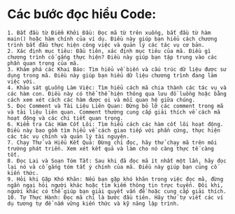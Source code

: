# Các bước đọc hiểu Code: 

    1. Bắt đầu từ Điểm Khởi Đầu: Đọc mã từ trên xuống, bắt đầu từ hàm main() hoặc hàm chính của ví dụ. Điều này giúp bạn hiểu cách chương trình bắt đầu thực hiện công việc và quản lý các tác vụ cơ bản.
    2. Xác định mục tiêu: Đầu tiên, xác định mục tiêu của mã. Điều gì chương trình cố gắng thực hiện? Điều này giúp bạn tập trung vào các phần quan trọng của mã.
    3. Khám phá các Khai Báo: Tìm hiểu về biến và cấu trúc dữ liệu được sử dụng trong mã. Điều này giúp bạn hiểu dữ liệu chương trình đang làm việc với.
    4. Khảo sát gLuồng Làm Việc: Tìm hiểu cách mã chia thành các tác vụ và các hàm con. Điều này có thể thể hiện thông qua lưu đồ luồng hoặc bằng cách xem xét cách các hàm được ọi và mối quan hệ giữa chúng.
    5. Đọc Comment và Tài Liệu Liên Quan: Đừng bỏ lỡ các comment trong mã và tài liệu liên quan. Comment thường cung cấp giải thích về cách mã hoạt động và các chi tiết quan trọng.
    6. Kiểm tra Các Hàm Cốt Lõi: Tìm hiểu cách các hàm cốt lõi hoạt động. Điều này bao gồm tìm hiểu về cách giao tiếp với phần cứng, thực hiện các tác vụ chính và quản lý tài nguyên.
    7. Chạy Thử và Hiểu Kết Quả: Đừng chỉ đọc, hãy thử chạy mã trên môi trường phát triển. Xem xét kết quả và làm cho nó càng thực tế càng tốt.
    8. Đọc Lại và Soạn Tóm Tắt: Sau khi đã đọc mã ít nhất một lần, hãy đọc lại nó và cố gắng tóm tắt ý chính của mã. Điều này giúp bạn củng cố kiến thức.
    9. Hỏi khi Gặp Khó Khăn: Nếu bạn gặp khó khăn trong việc đọc mã, đừng ngần ngại hỏi người khác hoặc tìm kiếm thông tin trực tuyến. Đôi khi, người khác có thể giúp bạn giải quyết vấn đề hoặc cung cấp giải thích.
    10. Tự Thực Hành: Đọc mã chỉ là bước đầu tiên. Hãy thử tự viết các ví dụ tương tự để nắm vững kiến thức và kỹ năng lập trình.


